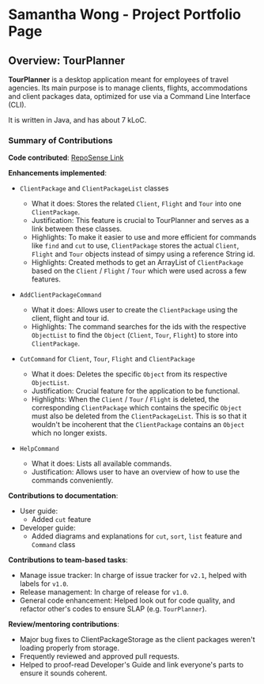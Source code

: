# Samantha Wong - Project Portfolio Page

## Overview: TourPlanner
**TourPlanner** is a desktop application meant for employees of travel agencies. 
Its main purpose is to manage clients, flights, accommodations and client packages data, optimized for use via a Command Line Interface (CLI).

It is written in Java, and has about 7 kLoC.

### Summary of Contributions
**Code contributed**: [RepoSense Link](https://nus-cs2113-ay2122s1.github.io/tp-dashboard/?search=F11&sort=groupTitle&sortWithin=title&since=2021-09-25&timeframe=commit&mergegroup=&groupSelect=groupByRepos&breakdown=false&tabOpen=true&tabType=authorship&tabAuthor=swongts&tabRepo=AY2122S1-CS2113T-F11-3%2Ftp%5Bmaster%5D&authorshipIsMergeGroup=false&authorshipFileTypes=docs~functional-code~test-code&authorshipIsBinaryFileTypeChecked=false)

**Enhancements implemented**:
* `ClientPackage` and `ClientPackageList` classes
  * What it does: Stores the related `Client`, `Flight` and `Tour` into one `ClientPackage`.
  * Justification: This feature is crucial to TourPlanner and serves as a link between these classes.
  * Highlights: To make it easier to use and more efficient for commands like `find` and `cut` to use,
`ClientPackage` stores the actual `Client`, `Flight` and `Tour` objects instead of simpy using a reference String id.
  * Highlights: Created methods to get an ArrayList of `ClientPackage` based on the `Client` / `Flight` / `Tour` which 
were used across a few features.

* `AddClientPackageCommand`
  * What it does: Allows user to create the `ClientPackage` using the client, flight and tour id.
  * Highlights: The command searches for the ids with the respective `ObjectList` to find the 
`Object` (`Client`, `Tour`, `Flight`) to store into `ClientPackage`.

* `CutCommand` for `Client`, `Tour`, `Flight` and `ClientPackage`
  * What it does: Deletes the specific `Object` from its respective `ObjectList`.
  * Justification: Crucial feature for the application to be functional.
  * Highlights: When the `Client` / `Tour` / `Flight` is deleted, the corresponding `ClientPackage` which contains the specific
`Object` must also be deleted from the `ClientPackageList`. This is so that it wouldn't be incoherent that the `ClientPackage`
contains an `Object` which no longer exists.

* `HelpCommand`
  * What it does: Lists all available commands.
  * Justification: Allows user to have an overview of how to use the commands conveniently.

**Contributions to documentation**:
* User guide:
  * Added `cut` feature
* Developer guide:
  * Added diagrams and explanations for `cut`, `sort`, `list` feature and `Command` class

**Contributions to team-based tasks**:
* Manage issue tracker: In charge of issue tracker for `v2.1`, helped with labels for `v1.0`.
* Release management: In charge of release for `v1.0`.
* General code enhancement: Helped look out for code quality, and refactor other's codes to ensure SLAP 
(e.g. `TourPlanner`).

**Review/mentoring contributions**: 
* Major bug fixes to ClientPackageStorage as the client packages weren't loading properly from storage.
* Frequently reviewed and approved pull requests.
* Helped to proof-read Developer's Guide and link everyone's parts to ensure it sounds coherent.